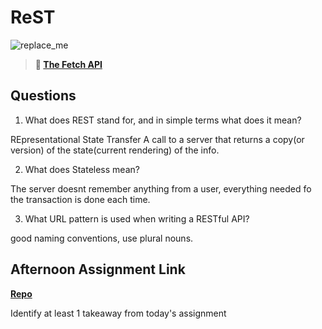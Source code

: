 # ReST

![replace_me](https://codeworks.blob.core.windows.net/public/assets/img/illustrations/placeholder.svg)

> **📖 [The Fetch API](https://codeworksacademy.com/fs-student-guide/resources/wk4/04-Fetch)**

## Questions

1. What does REST stand for, and in simple terms what does it mean?

REpresentational State Transfer  A call to a server that returns a copy(or version) of the state(current rendering) of the info.

2. What does Stateless mean?

The server doesnt remember anything from a user, everything needed fo the transaction is done each time.

3. What URL pattern is used when writing a RESTful API?

good naming conventions, use plural nouns.

## Afternoon Assignment Link

**[Repo](https://github.com/savtemp/gifted.git)**

Identify at least 1 takeaway from today's assignment
